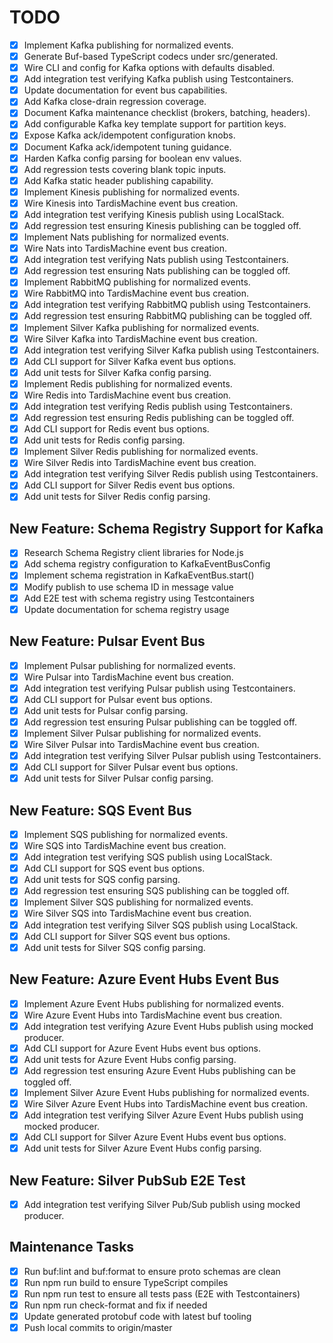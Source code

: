 # TODO

- [x] Implement Kafka publishing for normalized events.
- [x] Generate Buf-based TypeScript codecs under src/generated.
- [x] Wire CLI and config for Kafka options with defaults disabled.
- [x] Add integration test verifying Kafka publish using Testcontainers.
- [x] Update documentation for event bus capabilities.
- [x] Add Kafka close-drain regression coverage.
- [x] Document Kafka maintenance checklist (brokers, batching, headers).
- [x] Add configurable Kafka key template support for partition keys.
- [x] Expose Kafka ack/idempotent configuration knobs.
- [x] Document Kafka ack/idempotent tuning guidance.
- [x] Harden Kafka config parsing for boolean env values.
- [x] Add regression tests covering blank topic inputs.
- [x] Add Kafka static header publishing capability.
- [x] Implement Kinesis publishing for normalized events.
- [x] Wire Kinesis into TardisMachine event bus creation.
- [x] Add integration test verifying Kinesis publish using LocalStack.
- [x] Add regression test ensuring Kinesis publishing can be toggled off.
- [x] Implement Nats publishing for normalized events.
- [x] Wire Nats into TardisMachine event bus creation.
- [x] Add integration test verifying Nats publish using Testcontainers.
- [x] Add regression test ensuring Nats publishing can be toggled off.
- [x] Implement RabbitMQ publishing for normalized events.
- [x] Wire RabbitMQ into TardisMachine event bus creation.
- [x] Add integration test verifying RabbitMQ publish using Testcontainers.
- [x] Add regression test ensuring RabbitMQ publishing can be toggled off.
- [x] Implement Silver Kafka publishing for normalized events.
- [x] Wire Silver Kafka into TardisMachine event bus creation.
- [x] Add integration test verifying Silver Kafka publish using Testcontainers.
- [x] Add CLI support for Silver Kafka event bus options.
- [x] Add unit tests for Silver Kafka config parsing.
- [x] Implement Redis publishing for normalized events.
- [x] Wire Redis into TardisMachine event bus creation.
- [x] Add integration test verifying Redis publish using Testcontainers.
- [x] Add regression test ensuring Redis publishing can be toggled off.
- [x] Add CLI support for Redis event bus options.
- [x] Add unit tests for Redis config parsing.
- [x] Implement Silver Redis publishing for normalized events.
- [x] Wire Silver Redis into TardisMachine event bus creation.
- [x] Add integration test verifying Silver Redis publish using Testcontainers.
- [x] Add CLI support for Silver Redis event bus options.
- [x] Add unit tests for Silver Redis config parsing.

## New Feature: Schema Registry Support for Kafka

- [x] Research Schema Registry client libraries for Node.js
- [x] Add schema registry configuration to KafkaEventBusConfig
- [x] Implement schema registration in KafkaEventBus.start()
- [x] Modify publish to use schema ID in message value
- [x] Add E2E test with schema registry using Testcontainers
- [x] Update documentation for schema registry usage

## New Feature: Pulsar Event Bus

- [x] Implement Pulsar publishing for normalized events.
- [x] Wire Pulsar into TardisMachine event bus creation.
- [x] Add integration test verifying Pulsar publish using Testcontainers.
- [x] Add CLI support for Pulsar event bus options.
- [x] Add unit tests for Pulsar config parsing.
- [x] Add regression test ensuring Pulsar publishing can be toggled off.
- [x] Implement Silver Pulsar publishing for normalized events.
- [x] Wire Silver Pulsar into TardisMachine event bus creation.
- [x] Add integration test verifying Silver Pulsar publish using Testcontainers.
- [x] Add CLI support for Silver Pulsar event bus options.
- [x] Add unit tests for Silver Pulsar config parsing.

## New Feature: SQS Event Bus

- [x] Implement SQS publishing for normalized events.
- [x] Wire SQS into TardisMachine event bus creation.
- [x] Add integration test verifying SQS publish using LocalStack.
- [x] Add CLI support for SQS event bus options.
- [x] Add unit tests for SQS config parsing.
- [x] Add regression test ensuring SQS publishing can be toggled off.
- [x] Implement Silver SQS publishing for normalized events.
- [x] Wire Silver SQS into TardisMachine event bus creation.
- [x] Add integration test verifying Silver SQS publish using LocalStack.
- [x] Add CLI support for Silver SQS event bus options.
- [x] Add unit tests for Silver SQS config parsing.

## New Feature: Azure Event Hubs Event Bus

- [x] Implement Azure Event Hubs publishing for normalized events.
- [x] Wire Azure Event Hubs into TardisMachine event bus creation.
- [x] Add integration test verifying Azure Event Hubs publish using mocked producer.
- [x] Add CLI support for Azure Event Hubs event bus options.
- [x] Add unit tests for Azure Event Hubs config parsing.
- [x] Add regression test ensuring Azure Event Hubs publishing can be toggled off.
- [x] Implement Silver Azure Event Hubs publishing for normalized events.
- [x] Wire Silver Azure Event Hubs into TardisMachine event bus creation.
- [x] Add integration test verifying Silver Azure Event Hubs publish using mocked producer.
- [x] Add CLI support for Silver Azure Event Hubs event bus options.
- [x] Add unit tests for Silver Azure Event Hubs config parsing.

## New Feature: Silver PubSub E2E Test

- [x] Add integration test verifying Silver Pub/Sub publish using mocked producer.

## Maintenance Tasks

- [x] Run buf:lint and buf:format to ensure proto schemas are clean
- [x] Run npm run build to ensure TypeScript compiles
- [x] Run npm run test to ensure all tests pass (E2E with Testcontainers)
- [x] Run npm run check-format and fix if needed
- [x] Update generated protobuf code with latest buf tooling
- [x] Push local commits to origin/master
